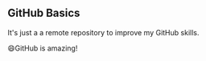 ## GitHub Basics
It's just a a remote repository to improve my GitHub skills.

:smile:GitHub is amazing!
